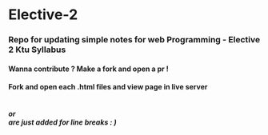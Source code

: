 # Elective-2  

### Repo for updating  simple notes for web Programming - Elective 2 Ktu Syllabus  

#### Wanna contribute ? Make a fork and open a pr !  

#### Fork and open each .html files and view page in live server  

##### <br> or </br> are just added for line breaks : ) 
